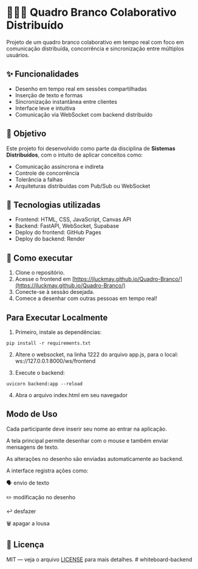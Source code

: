 # 🧑‍🤝‍🧑 Quadro Branco Colaborativo Distribuído

Projeto de um quadro branco colaborativo em tempo real com foco em comunicação distribuída, concorrência e sincronização entre múltiplos usuários.

## ✨ Funcionalidades
- Desenho em tempo real em sessões compartilhadas
- Inserção de texto e formas
- Sincronização instantânea entre clientes
- Interface leve e intuitiva
- Comunicação via WebSocket com backend distribuído

## 🎯 Objetivo
Este projeto foi desenvolvido como parte da disciplina de **Sistemas Distribuídos**, com o intuito de aplicar conceitos como:
- Comunicação assíncrona e indireta
- Controle de concorrência
- Tolerância a falhas
- Arquiteturas distribuídas com Pub/Sub ou WebSocket

## 🧰 Tecnologias utilizadas
- Frontend: HTML, CSS, JavaScript, Canvas API
- Backend: FastAPI, WebSocket, Supabase
- Deploy do frontend: GitHub Pages
- Deploy do backend: Render

## 🚀 Como executar
1. Clone o repositório.
2. Acesse o frontend em [https://jluckmay.github.io/Quadro-Branco/](https://jluckmay.github.io/Quadro-Branco/)
3. Conecte-se à sessão desejada.
4. Comece a desenhar com outras pessoas em tempo real!

## Para Executar Localmente

1. Primeiro, instale as dependências:
```
pip install -r requirements.txt
```

2. Altere o websocket, na linha 1222 do arquivo app.js, para o local: ws://127.0.0.1:8000/ws/frontend

3. Execute o backend:
```
uvicorn backend:app --reload
```

4. Abra o arquivo index.html em seu navegador

## Modo de Uso

Cada participante deve inserir seu nome ao entrar na aplicação.

A tela principal permite desenhar com o mouse e também enviar mensagens de texto.

As alterações no desenho são enviadas automaticamente ao backend.

A interface registra ações como:

🗣 envio de texto

✏️ modificação no desenho

↩️ desfazer

🗑 apagar a lousa


## 📄 Licença
MIT — veja o arquivo [LICENSE](./LICENSE) para mais detalhes.
#   w h i t e b o a r d - b a c k e n d  
 